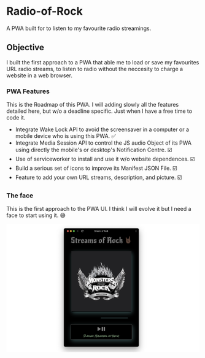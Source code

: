 # Radio-of-Rock
A PWA built for to listen to my favourite radio streamings. 

## Objective
I built the first approach to a PWA that able me to load or save my favourites URL radio streams, to listen to radio without the neccesity to charge a website in a web browser.

### PWA Features
This is the Roadmap of this PWA. I will adding slowly all the features detailed here, but w/o a deadline specific. Just when I have a free time to code it.

* Integrate Wake Lock API to avoid the screensaver in a computer or a mobile device who is using this PWA. ✅
* Integrate Media Session API to control the JS audio Object of its PWA using directly the mobile's or desktop's Notification Centre. ☑️
* Use of serviceworker to install and use it w/o website dependences. ☑️
* Build a serious set of icons to improve its Manifest JSON File. ☑️
* Feature to add your own URL streams, description, and picture. ☑️

### The face
This is the first approach to the PWA UI. I think I will evolve it but I need a face to start using it. 😅

![Screenshot of Streams of Rock PWA.](https://github.com/mobilepadawan/Radio-of-Rock/blob/main/posters/Streams-of-rock.png)